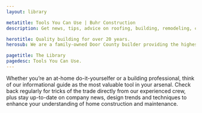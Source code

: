 ```yaml
---
layout: library

metatitle: Tools You Can Use | Buhr Construction
description: Get news, tips, advice on roofing, building, remodeling, construction, carpentry and home maintenance from experts at Buhr Construction in Door County. 

herotitle: Quality building for over 20 years.
herosub: We are a family-owned Door County builder providing the highest quality in full-service construction, remodeling, custom woodwork and roofing. 

pagetitle: The Library
pagedesc: Tools You Can Use.
---
```


Whether you’re an at-home do-it-yourselfer or a building professional, think of our informational guide as the most valuable tool in your arsenal. Check back regularly for tricks of the trade directly from our experienced crew, plus stay up-to-date on company news, design trends and techniques to enhance your understanding of home construction and maintenance.  